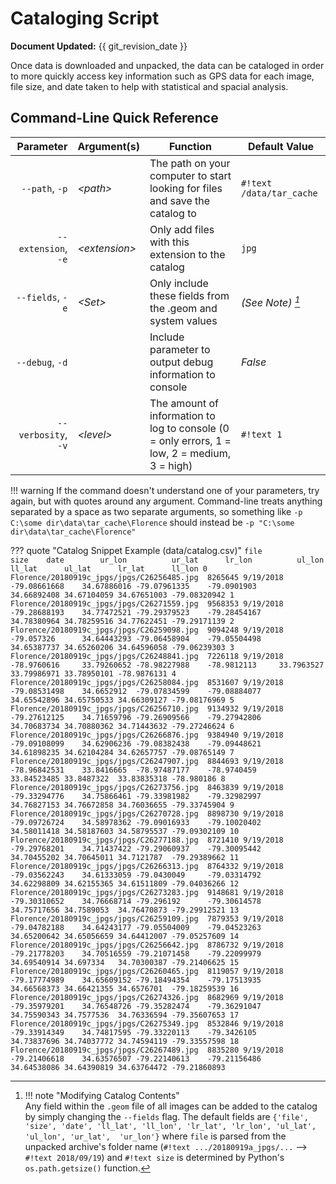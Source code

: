 # Cataloging Script

**Document Updated:** {{ git_revision_date }}

Once data is downloaded and unpacked, the data can be cataloged in order to more quickly access key information such as 
GPS data for each image, file size, and date taken to help with statistical and spacial analysis. 
	

## Command-Line Quick Reference

|            Parameter | Argument(s)    | Function                                                                                     | Default Value            |
| -------------------: | -------------- | -------------------------------------------------------------------------------------------- | ------------------------ |
|       `--path`, `-p` | *<path\>*      | The path on your computer to start looking for files and save the catalog to                 | `#!text /data/tar_cache` |
|  `--extension`, `-e` | *<extension\>* | Only add files with this extension to the catalog                                            | `jpg`                    |
|     `--fields`, `-e` | *<Set\>*       | Only include these fields from the .geom and system values                                   | *(See Note) [^1]*        |
|      `--debug`, `-d` |                | Include parameter to output debug information to console                                     | *False*                  |
|  `--verbosity`, `-v` | *<level\>*     | The amount of information to log to console (0 = only errors, 1 = low, 2 = medium, 3 = high) | `#!text 1`               |
    
!!! warning
    If the command doesn't understand one of your parameters, try 
    again, but with quotes around any argument. Command-line treats anything separated by a space as two separate 
    arguments, so something like `-p C:\some dir\data\tar_cache\Florence` should instead be 
    `-p "C:\some dir\data\tar_cache\Florence"`
    
    
??? quote "Catalog Snippet Example (data/catalog.csv)"
    ```
        file	                                    size	date	    ur_lon	        ur_lat	    lr_lon	        ul_lon	        ll_lat	    ul_lat	    lr_lat	    ll_lon
    0	Florence/20180919c_jpgs/jpgs/C26256485.jpg	8265645	9/19/2018	-79.08661668	34.67886016	-79.07961335	-79.0901903	    34.66892408	34.67104059	34.67651003	-79.08320942
    1	Florence/20180919c_jpgs/jpgs/C26271559.jpg	9568353	9/19/2018	-79.28688193	34.77472521	-79.29379523	-79.28454167	34.78380964	34.78259516	34.77622451	-79.29171139
    2	Florence/20180919c_jpgs/jpgs/C26259098.jpg	9094248	9/19/2018	-79.057326	    34.64443293	-79.06458904	-79.05504498	34.65387737	34.65260206	34.64596058	-79.06239303
    3	Florence/20180919c_jpgs/jpgs/C26248841.jpg	7226118	9/19/2018	-78.9760616	    33.79260652	-78.98227988	-78.9812113	    33.7963527	33.79986971	33.78950101	-78.9876131
    4	Florence/20180919c_jpgs/jpgs/C26258084.jpg	8531607	9/19/2018	-79.08531498	34.6652912	-79.07834599	-79.08884077	34.65542896	34.65750533	34.66309127	-79.08176969
    5	Florence/20180919c_jpgs/jpgs/C26256710.jpg	9134932	9/19/2018	-79.27612125	34.71659796	-79.26909566	-79.27942806	34.70683734	34.70880362	34.71443632	-79.27246624
    6	Florence/20180919c_jpgs/jpgs/C26266876.jpg	9384940	9/19/2018	-79.09108099	34.62906236	-79.08382438	-79.09448621	34.61898235	34.62104284	34.62657757	-79.08765149
    7	Florence/20180919c_jpgs/jpgs/C26247907.jpg	8844693	9/19/2018	-78.96842531	33.8416665	-78.97487177	-78.9740459	    33.84523485	33.8487322	33.83835318	-78.980186
    8	Florence/20180919c_jpgs/jpgs/C26273756.jpg	8463839	9/19/2018	-79.33294776	34.75866461	-79.33981982	-79.32982997	34.76827153	34.76672858	34.76036655	-79.33745904
    9	Florence/20180919c_jpgs/jpgs/C26270728.jpg	8898730	9/19/2018	-79.09726724	34.58978362	-79.09016933	-79.10020402	34.58011418	34.58187603	34.58795537	-79.09302109
    10	Florence/20180919c_jpgs/jpgs/C26277188.jpg	8721410	9/19/2018	-79.29768201	34.71437422	-79.29060937	-79.30095442	34.70455202	34.70645011	34.7121787	-79.29389662
    11	Florence/20180919c_jpgs/jpgs/C26266313.jpg	8764332	9/19/2018	-79.03562243	34.61333059	-79.0430049	    -79.03314792	34.62298809	34.62155365	34.61511809	-79.04036266
    12	Florence/20180919c_jpgs/jpgs/C26273283.jpg	9148681	9/19/2018	-79.30310652	34.76668714	-79.296192	    -79.30614578	34.75717656	34.7589053	34.76470873	-79.29912521
    13	Florence/20180919c_jpgs/jpgs/C26259109.jpg	7879353	9/19/2018	-79.04782188	34.64243177	-79.05504009	-79.04523263	34.65200642	34.65056659	34.64412007	-79.05257609
    14	Florence/20180919c_jpgs/jpgs/C26256642.jpg	8786732	9/19/2018	-79.21778203	34.70516559	-79.21071458	-79.22099979	34.69540914	34.697334	34.70300387	-79.21406625
    15	Florence/20180919c_jpgs/jpgs/C26260465.jpg	8119057	9/19/2018	-79.17774989	34.65609152	-79.18494354	-79.17513935	34.66568373	34.66421355	34.6576701	-79.18259539
    16	Florence/20180919c_jpgs/jpgs/C26274326.jpg	8682969	9/19/2018	-79.35979201	34.76548726	-79.35282474	-79.36291047	34.75590343	34.7577536	34.76336594	-79.35607653
    17	Florence/20180919c_jpgs/jpgs/C26275349.jpg	8532846	9/19/2018	-79.33914349	34.74817595	-79.33220113	-79.3426105	    34.73837696	34.74037772	34.74594119	-79.33557598
    18	Florence/20180919c_jpgs/jpgs/C26267489.jpg	8835280	9/19/2018	-79.21406618	34.63576507	-79.22140613	-79.21156486	34.64538086	34.64390819	34.63764472	-79.21860893
    ```
    

[^1]:   !!! note "Modifying Catalog Contents"  
            Any field within the `.geom` file of all images can be added to the catalog by simply changing the `--fields` flag. 
            The default fields are `{'file', 'size', 'date', 'll_lat', 'll_lon', 'lr_lat', 'lr_lon', 'ul_lat', 'ul_lon', 'ur_lat', 
            'ur_lon'}` where `file` is parsed from the unpacked archive's folder name (`#!text .../20180919a_jpgs/...` 
            --> `#!text 2018/09/19`) and `#!text size` is determined by Python's `os.path.getsize()` function.